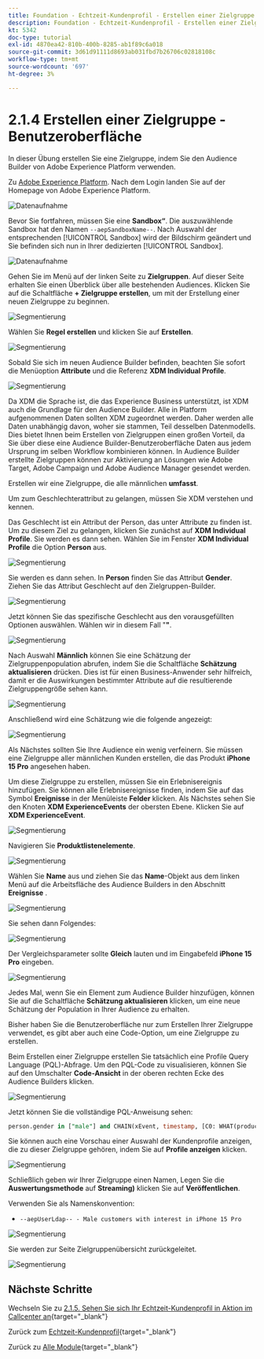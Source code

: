 ```yaml
---
title: Foundation - Echtzeit-Kundenprofil - Erstellen einer Zielgruppe - Benutzeroberfläche
description: Foundation - Echtzeit-Kundenprofil - Erstellen einer Zielgruppe - Benutzeroberfläche
kt: 5342
doc-type: tutorial
exl-id: 4870ea42-810b-400b-8285-ab1f89c6a018
source-git-commit: 3d61d91111d8693ab031fbd7b26706c02818108c
workflow-type: tm+mt
source-wordcount: '697'
ht-degree: 3%

---
```


# 2.1.4 Erstellen einer Zielgruppe - Benutzeroberfläche

In dieser Übung erstellen Sie eine Zielgruppe, indem Sie den Audience Builder von Adobe Experience Platform verwenden.

Zu [Adobe Experience Platform](https://experience.adobe.com/platform). Nach dem Login landen Sie auf der Homepage von Adobe Experience Platform.

![Datenaufnahme](./../../../../modules/delivery-activation/datacollection/dc1.2/images/home.png)

Bevor Sie fortfahren, müssen Sie eine **Sandbox“**. Die auszuwählende Sandbox hat den Namen ``--aepSandboxName--``. Nach Auswahl der entsprechenden [!UICONTROL Sandbox] wird der Bildschirm geändert und Sie befinden sich nun in Ihrer dedizierten [!UICONTROL Sandbox].

![Datenaufnahme](./../../../../modules/delivery-activation/datacollection/dc1.2/images/sb1.png)

Gehen Sie im Menü auf der linken Seite zu **Zielgruppen**. Auf dieser Seite erhalten Sie einen Überblick über alle bestehenden Audiences. Klicken Sie auf die Schaltfläche **+ Zielgruppe erstellen**, um mit der Erstellung einer neuen Zielgruppe zu beginnen.

![Segmentierung](./images/menuseg.png)

Wählen Sie **Regel erstellen** und klicken Sie auf **Erstellen**.

![Segmentierung](./images/menusegbr.png)

Sobald Sie sich im neuen Audience Builder befinden, beachten Sie sofort die Menüoption **Attribute** und die Referenz **XDM Individual Profile**.

![Segmentierung](./images/segmentationui.png)

Da XDM die Sprache ist, die das Experience Business unterstützt, ist XDM auch die Grundlage für den Audience Builder. Alle in Platform aufgenommenen Daten sollten XDM zugeordnet werden. Daher werden alle Daten unabhängig davon, woher sie stammen, Teil desselben Datenmodells. Dies bietet Ihnen beim Erstellen von Zielgruppen einen großen Vorteil, da Sie über diese eine Audience Builder-Benutzeroberfläche Daten aus jedem Ursprung im selben Workflow kombinieren können. In Audience Builder erstellte Zielgruppen können zur Aktivierung an Lösungen wie Adobe Target, Adobe Campaign und Adobe Audience Manager gesendet werden.

Erstellen wir eine Zielgruppe, die alle männlichen **umfasst**.

Um zum Geschlechterattribut zu gelangen, müssen Sie XDM verstehen und kennen.

Das Geschlecht ist ein Attribut der Person, das unter Attribute zu finden ist. Um zu diesem Ziel zu gelangen, klicken Sie zunächst auf **XDM Individual Profile**. Sie werden es dann sehen. Wählen Sie im Fenster **XDM Individual Profile** die Option **Person** aus.

![Segmentierung](./images/person.png)

Sie werden es dann sehen. In **Person** finden Sie das Attribut **Gender**. Ziehen Sie das Attribut Geschlecht auf den Zielgruppen-Builder.

![Segmentierung](./images/gender.png)

Jetzt können Sie das spezifische Geschlecht aus den vorausgefüllten Optionen auswählen. Wählen wir in diesem Fall &quot;**&quot;**.

![Segmentierung](./images/genderselection.png)

Nach Auswahl **Männlich** können Sie eine Schätzung der Zielgruppenpopulation abrufen, indem Sie die Schaltfläche **Schätzung aktualisieren** drücken. Dies ist für einen Business-Anwender sehr hilfreich, damit er die Auswirkungen bestimmter Attribute auf die resultierende Zielgruppengröße sehen kann.

![Segmentierung](./images/segmentpreview.png)

Anschließend wird eine Schätzung wie die folgende angezeigt:

![Segmentierung](./images/segmentpreviewest.png)

Als Nächstes sollten Sie Ihre Audience ein wenig verfeinern. Sie müssen eine Zielgruppe aller männlichen Kunden erstellen, die das Produkt **iPhone 15 Pro** angesehen haben.

Um diese Zielgruppe zu erstellen, müssen Sie ein Erlebnisereignis hinzufügen. Sie können alle Erlebnisereignisse finden, indem Sie auf das Symbol **Ereignisse** in der Menüleiste **Felder** klicken. Als Nächstes sehen Sie den Knoten **XDM ExperienceEvents** der obersten Ebene. Klicken Sie auf **XDM ExperienceEvent**.

![Segmentierung](./images/findee.png)

Navigieren Sie **Produktlistenelemente**.

![Segmentierung](./images/plitems.png)

Wählen Sie **Name** aus und ziehen Sie das **Name**-Objekt aus dem linken Menü auf die Arbeitsfläche des Audience Builders in den Abschnitt **Ereignisse** .

![Segmentierung](./images/eeweb.png)

Sie sehen dann Folgendes:

![Segmentierung](./images/eewebpdtlname.png)

Der Vergleichsparameter sollte **Gleich** lauten und im Eingabefeld **iPhone 15 Pro** eingeben.

![Segmentierung](./images/pv.png)

Jedes Mal, wenn Sie ein Element zum Audience Builder hinzufügen, können Sie auf die Schaltfläche **Schätzung aktualisieren** klicken, um eine neue Schätzung der Population in Ihrer Audience zu erhalten.

Bisher haben Sie die Benutzeroberfläche nur zum Erstellen Ihrer Zielgruppe verwendet, es gibt aber auch eine Code-Option, um eine Zielgruppe zu erstellen.

Beim Erstellen einer Zielgruppe erstellen Sie tatsächlich eine Profile Query Language (PQL)-Abfrage. Um den PQL-Code zu visualisieren, können Sie auf den Umschalter **Code-Ansicht** in der oberen rechten Ecke des Audience Builders klicken.

![Segmentierung](./images/codeview.png)

Jetzt können Sie die vollständige PQL-Anweisung sehen:

```sql
person.gender in ["male"] and CHAIN(xEvent, timestamp, [C0: WHAT(productListItems.exists(name.equals("iPhone 15 Pro", false)))])
```

Sie können auch eine Vorschau einer Auswahl der Kundenprofile anzeigen, die zu dieser Zielgruppe gehören, indem Sie auf **Profile anzeigen** klicken.

![Segmentierung](./images/previewprofilesdtl.png)

Schließlich geben wir Ihrer Zielgruppe einen Namen,
Legen Sie die **Auswertungsmethode** auf **Streaming)** klicken Sie auf **Veröffentlichen**.

Verwenden Sie als Namenskonvention:

- `--aepUserLdap-- - Male customers with interest in iPhone 15 Pro`

![Segmentierung](./images/segmentname.png)

Sie werden zur Seite Zielgruppenübersicht zurückgeleitet.

![Segmentierung](./images/savedsegment.png)

## Nächste Schritte

Wechseln Sie zu [2.1.5. Sehen Sie sich Ihr Echtzeit-Kundenprofil in Aktion im Callcenter an](./ex5.md){target="_blank"}

Zurück zum [Echtzeit-Kundenprofil](./real-time-customer-profile.md){target="_blank"}

Zurück zu [Alle Module](./../../../../overview.md){target="_blank"}
